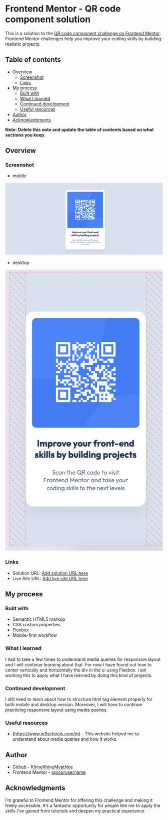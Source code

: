 # Frontend Mentor - QR code component solution

This is a solution to the [QR code component challenge on Frontend Mentor](https://www.frontendmentor.io/challenges/qr-code-component-iux_sIO_H). Frontend Mentor challenges help you improve your coding skills by building realistic projects.

## Table of contents

- [Overview](#overview)
  - [Screenshot](#screenshot)
  - [Links](#links)
- [My process](#my-process)
  - [Built with](#built-with)
  - [What I learned](#what-i-learned)
  - [Continued development](#continued-development)
  - [Useful resources](#useful-resources)
- [Author](#author)
- [Acknowledgments](#acknowledgments)

**Note: Delete this note and update the table of contents based on what sections you keep.**

## Overview

### Screenshot

- mobile

![](./images/desktop.png)

- desktop

![](./images/mobile.png)

### Links

- Solution URL: [Add solution URL here](https://your-solution-url.com)
- Live Site URL: [Add live site URL here](https://your-live-site-url.com)

## My process

### Built with

- Semantic HTML5 markup
- CSS custom properties
- Flexbox
- Mobile-first workflow

### What I learned

I had to take a few times to understand media queries for responsive layout and I will continue learning about that. For now I have found out how to center vertically and horizontally the div in the ui using Flexbox. I am working this to apply what I have learned by doing this kind of projects.

### Continued development

I still need to learn about how to structure html tag element properly for both mobile and desktop version. Moreover, I will have to continue practicing responsive layout using media queries.

### Useful resources

- (https://www.w3schools.com/m) - This website helped me to understand about media queries and how it works.

## Author

- Github - [KhineKhineMyatNoe](https://github.com/KhineKhineMyatNoe)
- Frontend Mentor - [@yourusername](https://www.frontendmentor.io/profile/KhineKhineMyatNoe)

## Acknowledgments

I’m grateful to Frontend Mentor for offering this challenge and making it freely accessible. It’s a fantastic opportunity for people like me to apply the skills I’ve gained from tutorials and deepen my practical experience
